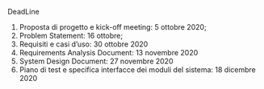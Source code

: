 DeadLine

1.	Proposta di progetto e kick-off meeting: 5 ottobre 2020;
2.	Problem Statement: 16 ottobre;
3.	Requisiti e casi d’uso: 30 ottobre 2020
4.	Requirements Analysis Document: 13 novembre 2020
5.	System Design Document: 27 novembre 2020
6.	Piano di test e specifica interfacce dei moduli del sistema: 18 dicembre 2020 
